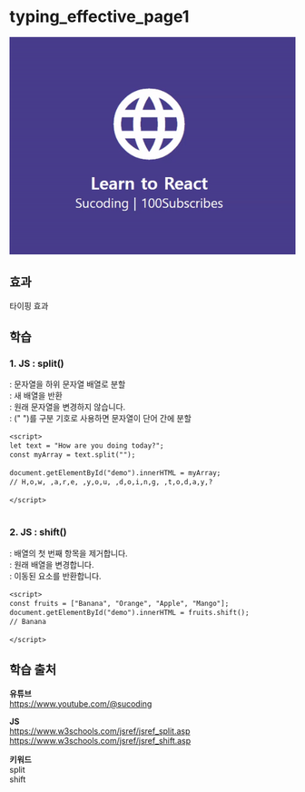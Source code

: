 # typing_effective_page1 
<img src="./image.gif">

## 효과 
타이핑 효과 

## 학습 
### 1. JS : split()  
: 문자열을 하위 문자열 배열로 분할   
: 새 배열을 반환     
: 원래 문자열을 변경하지 않습니다.  
: (" ")를 구분 기호로 사용하면 문자열이 단어 간에 분할   
```
<script>
let text = "How are you doing today?";
const myArray = text.split("");

document.getElementById("demo").innerHTML = myArray;
// H,o,w, ,a,r,e, ,y,o,u, ,d,o,i,n,g, ,t,o,d,a,y,?

</script>


``` 

### 2. JS : shift()  
: 배열의 첫 번째 항목을 제거합니다.     
: 원래 배열을 변경합니다.    
: 이동된 요소를 반환합니다.
```
<script>
const fruits = ["Banana", "Orange", "Apple", "Mango"];
document.getElementById("demo").innerHTML = fruits.shift();
// Banana

</script>
```

## 학습 출처 
**유튜브**   
https://www.youtube.com/@sucoding   

**JS**   
https://www.w3schools.com/jsref/jsref_split.asp   
https://www.w3schools.com/jsref/jsref_shift.asp 

**키워드**   
split   
shift

